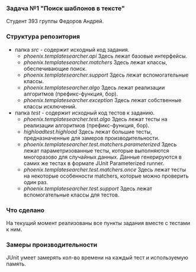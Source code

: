 ### Задача №1 "Поиск шаблонов в тексте"
Студент 393 группы Федоров Андрей.

### Структура репозитория

- папка *src* - содержит исходный код задания.
	* *phoenix.templatesearcher.api*
	        Здесь лежат базовые интерфейсы.
	* *phoenix.templatesearcher.matchers*
		    Здесь лежат классы, обеспечивающие поиск.
	* *phoenix.templatesearcher.support*
		    Здесь лежат вспомогательные классы.
	* *phoenix.templatesearcher.algo*
	        Здесь лежат реализации алгоритмов (префикс-функция, бор).
	* *phoenix.templatesearcher.exception*
	        Здесь лежат собственные классы исключений.
- папка *test* - содержит исходный код тестов к заданию.
	* *phoenix.templatesearcher.test.algo*
	        Здесь лежат тесты на реализации алгоритмов (префикс-функция, бор).
	* *highloadtest.highload*
			Здесь лежат большие тесты, предназначенные для замеров производительности.
	* *phoenix.templatesearcher.test.matchers.parameterized*
            Здесь лежат параметризованные тесты, которые выполняются многоразово для случайных данных. Данные генерируются в самих же тестах в формате JUnit Parameterized runner.
	* *phoenix.templatesearcher.test.matchers.once*
		    Здесь лежат тесты на некоторые особенности matchers, которые можно проверить один раз.
	* *phoenix.templatesearcher.test.support*
		    Здесь лежат вспомогательные классы для тестов.

### Что сделано

На текущий момент реализованы все пункты задания вместе с тестами к ним.

### Замеры производительности

JUnit умеет замерять кол-во времени на каждый тест и используемую память.